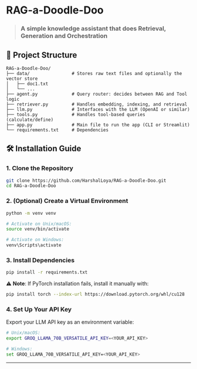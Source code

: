 # RAG-a-Doodle-Doo
> <h3>A simple knowledge assistant that does Retrieval, Generation and Orchestration</h3>

## 📁 Project Structure
```
RAG-a-Doodle-Doo/
├── data/                # Stores raw text files and optionally the vector store
│   ├── doc1.txt
│   └── ...
├── agent.py             # Query router: decides between RAG and Tool logic
├── retriever.py         # Handles embedding, indexing, and retrieval
├── llm.py               # Interfaces with the LLM (OpenAI or similar)
├── tools.py             # Handles tool-based queries (calculate/define)
├── app.py               # Main file to run the app (CLI or Streamlit)
└── requirements.txt     # Dependencies
```

## 🛠️ Installation Guide

### 1. Clone the Repository

```bash
git clone https://github.com/HarshalLoya/RAG-a-Doodle-Doo.git
cd RAG-a-Doodle-Doo
```

### 2. (Optional) Create a Virtual Environment

```bash
python -m venv venv

# Activate on Unix/macOS:
source venv/bin/activate

# Activate on Windows:
venv\Scripts\activate
```

### 3. Install Dependencies

```bash
pip install -r requirements.txt
```

⚠️ **Note**: If PyTorch installation fails, install it manually with:

```bash
pip install torch --index-url https://download.pytorch.org/whl/cu128
```

### 4. Set Up Your API Key

Export your LLM API key as an environment variable:

```bash
# Unix/macOS:
export GROQ_LLAMA_70B_VERSATILE_API_KEY=<YOUR_API_KEY>

# Windows:
set GROQ_LLAMA_70B_VERSATILE_API_KEY=<YOUR_API_KEY>
```

---
